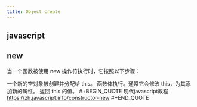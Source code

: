 ```yaml
---
title: Object create
---
```


## javascript
## new
 当一个函数被使用 new 操作符执行时，它按照以下步骤：

一个新的空对象被创建并分配给 this。
函数体执行。通常它会修改 this，为其添加新的属性。
返回 this 的值。
#+BEGIN_QUOTE
现代javascript教程
https://zh.javascript.info/constructor-new
#+END_QUOTE
